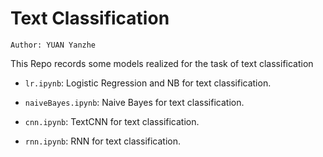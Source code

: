 # Text Classification

`Author: YUAN Yanzhe`

This Repo records some models realized for the task of text classification

- `lr.ipynb`: Logistic Regression and NB for text classification.
- `naiveBayes.ipynb`: Naive Bayes for text classification.
- `cnn.ipynb`: TextCNN for text classification.

- `rnn.ipynb`: RNN for text classification.


